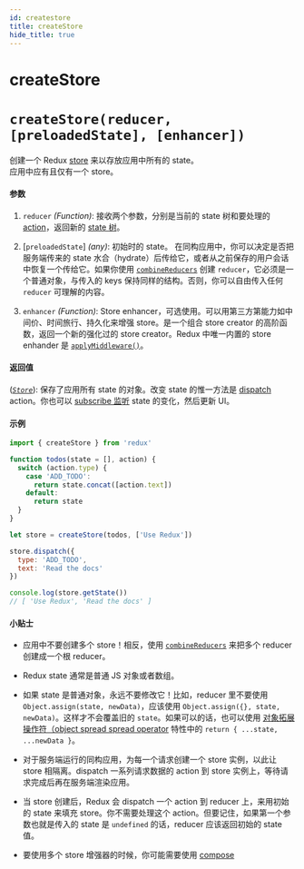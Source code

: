 ```yaml
---
id: createstore
title: createStore
hide_title: true
---
```

# createStore
# `createStore(reducer, [preloadedState], [enhancer])`

创建一个 Redux [store](Store.md) 来以存放应用中所有的 state。  
应用中应有且仅有一个 store。

#### 参数

1. `reducer` _(Function)_: 接收两个参数，分别是当前的 state 树和要处理的 [action](../understanding/thinking-in-redux/Glossary.md#action)，返回新的 [state 树](../understanding/thinking-in-redux/Glossary.md#state)。

2. [`preloadedState`] _(any)_: 初始时的 state。
   在同构应用中，你可以决定是否把服务端传来的 state 水合（hydrate）后传给它，或者从之前保存的用户会话中恢复一个传给它。如果你使用 [`combineReducers`](combineReducers.md) 创建 `reducer`，它必须是一个普通对象，与传入的 keys 保持同样的结构。否则，你可以自由传入任何 `reducer` 可理解的内容。

3. `enhancer` _(Function)_: Store enhancer，可选使用。可以用第三方第能力如中间价、时间旅行、持久化来增强 store。是一个组合 store creator 的高阶函数，返回一个新的强化过的 store creator。Redux 中唯一内置的 store enhander 是 [`applyMiddleware()`](./applyMiddleware.md)。

#### 返回值

([_`Store`_](Store.md)): 保存了应用所有 state 的对象。改变 state 的惟一方法是 [dispatch](Store.md#dispatchaction) action。你也可以 [subscribe 监听](Store.md#subscribelistener) state 的变化，然后更新 UI。

#### 示例

```js
import { createStore } from 'redux'

function todos(state = [], action) {
  switch (action.type) {
    case 'ADD_TODO':
      return state.concat([action.text])
    default:
      return state
  }
}

let store = createStore(todos, ['Use Redux'])

store.dispatch({
  type: 'ADD_TODO',
  text: 'Read the docs'
})

console.log(store.getState())
// [ 'Use Redux', 'Read the docs' ]
```

#### 小贴士

- 应用中不要创建多个 store！相反，使用 [`combineReducers`](combineReducers.md) 来把多个 reducer 创建成一个根 reducer。

- Redux state 通常是普通 JS 对象或者数组。

- 如果 state 是普通对象，永远不要修改它！比如，reducer 里不要使用 `Object.assign(state, newData)`，应该使用 `Object.assign({}, state, newData)`。这样才不会覆盖旧的 `state`。如果可以的话，也可以使用 [对象拓展操作符（object spread spread operator](../recipes/UsingObjectSpreadOperator.md) 特性中的 `return { ...state, ...newData }`。

- 对于服务端运行的同构应用，为每一个请求创建一个 store 实例，以此让 store 相隔离。dispatch 一系列请求数据的 action 到 store 实例上，等待请求完成后再在服务端渲染应用。

- 当 store 创建后，Redux 会 dispatch 一个 action 到 reducer 上，来用初始的 state 来填充 store。你不需要处理这个 action。但要记住，如果第一个参数也就是传入的 state 是 `undefined` 的话，reducer 应该返回初始的 state 值。

- 要使用多个 store 增强器的时候，你可能需要使用 [compose](./compose.md)
